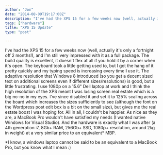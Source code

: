```yaml
---
author: "Jon"
date: "2014-08-09T19:17:00Z"
description: "I've had the XPS 15 for a few weeks now (well, actually it's only a fortnight off 2 months!), and I'm still very impressed with it as a full package."
tags: ["hardware"]
title: "XPS 15 Update"
type: "post"

---
```


I've had the XPS 15 for a few weeks now (well, actually it's only a fortnight off 2 months!), and I'm still very impressed with it as a full package. The build quality is excellent, it doesn't flex at all if you hold it by a corner when it's open. The keyboard took a little getting used to, but I got the hang of it pretty quickly and my typing speed is increasing every time I use it.
The adaptive resolution that Windows 8 introduced (so you get a decent sized text on additional screens even if different sizes/resolutions) is good, but a little frustrating. I use 1080p on a 15.6" Dell laptop at work and I think the high resolution of the XPS meant I was losing screen real estate which is a big no-no in my eyes. I've since disabled it and set it to 125% scaling across the board which increases the sizes sufficiently to see (although the font on the Wordpress post edit box is a bit on the small size), but gives me the real estate boost I was hoping for.
All in all, I couldn't be happier. As nice as they are, a MacBook Pro wouldn't have satisfied my needs (I wanted native Windows for Visual Studio). And the hardware is exactly what I was after (a 4th generation i7, 8Gb+ RAM, 256Gb+ SSD, 1080p+ resolution, around 2kg in weight) at a very similar price to an equivalent* MBP.

*I know, a windows laptop cannot be said to be an equivalent to a MacBook Pro, but you know what I mean :)